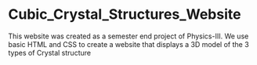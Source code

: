 # Cubic_Crystal_Structures_Website
This website was created as a semester end project of Physics-III. We use basic HTML and CSS to create a website that displays a 3D model of the 3 types of Crystal structure
